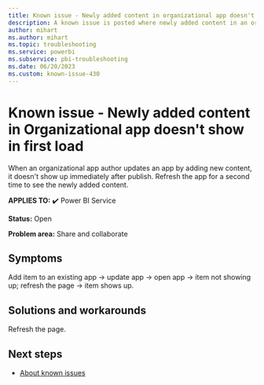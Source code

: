 ```yaml
---
title: Known issue - Newly added content in organizational app doesn't show in first load
description: A known issue is posted where newly added content in an organizational app doesn't show in first load.
author: mihart
ms.author: mihart
ms.topic: troubleshooting  
ms.service: powerbi
ms.subservice: pbi-troubleshooting
ms.date: 06/20/2023
ms.custom: known-issue-430
---
```


# Known issue - Newly added content in Organizational app doesn't show in first load

When an organizational app author updates an app by adding new content, it doesn't show up immediately after publish. Refresh the app for a second time to see the newly added content.

**APPLIES TO:** ✔️ Power BI Service

**Status:** Open

**Problem area:** Share and collaborate

## Symptoms

Add item to an existing app -> update app -> open app -> item not showing up; refresh the page -> item shows up.

## Solutions and workarounds

Refresh the page.

## Next steps

- [About known issues](/power-bi/troubleshoot/known-issues/power-bi-known-issues)
